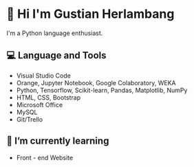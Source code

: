 # 👋 **Hi I'm Gustian Herlambang**
I'm a Python language enthusiast. 

## 💻 **Language and Tools**
* Visual Studio Code
* Orange, Jupyter Notebook, Google Colaboratory, WEKA
* Python, Tensorflow, Scikit-learn, Pandas, Matplotlib, NumPy
* HTML, CSS, Bootstrap
* Microsoft Office
* MySQL
* Git/Trello

## **🌱 I’m currently learning**
* Front - end Website

<!--
**gustianh/gustianh** is a ✨ _special_ ✨ repository because its `README.md` (this file) appears on your GitHub profile.

Here are some ideas to get you started:

- 🔭 I’m currently working on ...
- 🌱 I’m currently learning ...
- 👯 I’m looking to collaborate on ...
- 🤔 I’m looking for help with ...
- 💬 Ask me about ...
- 📫 How to reach me: ...
- 😄 Pronouns: ...
- ⚡ Fun fact: ...
-->
